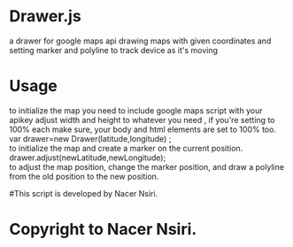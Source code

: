 # Drawer.js
a drawer for google maps api drawing maps with given coordinates and setting marker and polyline to track device as it's moving

# Usage  
to initialize the map you need to include google maps script with your apikey adjust width and height to whatever you need , if you're setting to 100% each make sure, your body and html elements are set to 100% too.  
  var drawer=new Drawer(latitude,longitude) ;  
to initialize the map and create a marker on the current position. 
  drawer.adjust(newLatitude,newLongitude);  
to adjust the map position, change the marker position, and draw a polyline from the old position to the new position.  


 #This script is developed by Nacer Nsiri.  
 # Copyright to Nacer Nsiri.
